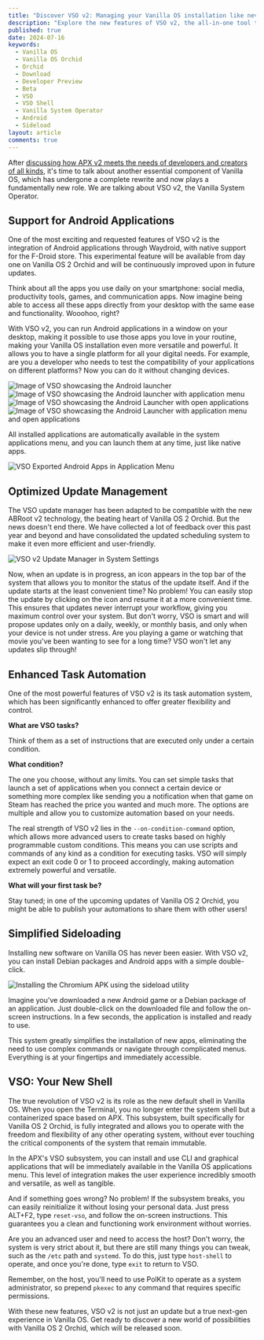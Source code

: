 ```yaml
---
title: "Discover VSO v2: Managing your Vanilla OS installation like never before!"
description: "Explore the new features of VSO v2, the all-in-one tool that can help you manage your Vanilla OS Installation."
published: true
date: 2024-07-16
keywords:
  - Vanilla OS
  - Vanilla OS Orchid
  - Orchid
  - Download
  - Developer Preview
  - Beta
  - VSO
  - VSO Shell
  - Vanilla System Operator
  - Android
  - Sideload
layout: article
comments: true
---
```


After [discussing how APX v2 meets the needs of developers and creators of all kinds](https://vanillaos.org/blog/article/2024-07-11/discover-apx-v2-the-new-essential-tool-for-developers-and-creators-on-vanilla-os-orchid), it's time to talk about another essential component of Vanilla OS, which has undergone a complete rewrite and now plays a fundamentally new role. We are talking about VSO v2, the Vanilla System Operator.

## Support for Android Applications

One of the most exciting and requested features of VSO v2 is the integration of Android applications through Waydroid, with native support for the F-Droid store. This experimental feature will be available from day one on Vanilla OS 2 Orchid and will be continuously improved upon in future updates.

Think about all the apps you use daily on your smartphone: social media, productivity tools, games, and communication apps. Now imagine being able to access all these apps directly from your desktop with the same ease and functionality. Wooohoo, right?

With VSO v2, you can run Android applications in a window on your desktop, making it possible to use those apps you love in your routine, making your Vanilla OS installation even more versatile and powerful. It allows you to have a single platform for all your digital needs. For example, are you a developer who needs to test the compatibility of your applications on different platforms? Now you can do it without changing devices.

<div class="flexGrid flexGrid--2">
    <img src="/uploads/vso-v2-android-launcher.png" alt="Image of VSO showcasing the Android launcher" class="img img--fluid">
    <img src="/uploads/vso-v2-android-launcher2.png" alt="Image of VSO showcasing the Android launcher with application menu" class="img img--fluid">
</div>
<div class="flexGrid flexGrid--2">
    <img src="/uploads/vso-v2-android-launcher3.png" alt="Image of VSO showcasing the Android Launcher with open applications" class="img img--fluid">
    <img src="/uploads/vso-v2-android-launcher4.png" alt="Image of VSO showcasing the Android Launcher with application menu and open applications" class="img img--fluid">
</div>

All installed applications are automatically available in the system applications menu, and you can launch them at any time, just like native apps.

![VSO Exported Android Apps in Application Menu](/uploads/vso-android-apps-in-application-menu.png)

## Optimized Update Management

The VSO update manager has been adapted to be compatible with the new ABRoot v2 technology, the beating heart of Vanilla OS 2 Orchid. But the news doesn't end there. We have collected a lot of feedback over this past year and beyond and have consolidated the updated scheduling system to make it even more efficient and user-friendly.

![VSO v2 Update Manager in System Settings](/uploads/vso-update-manager.png)

Now, when an update is in progress, an icon appears in the top bar of the system that allows you to monitor the status of the update itself. And if the update starts at the least convenient time? No problem! You can easily stop the update by clicking on the icon and resume it at a more convenient time. This ensures that updates never interrupt your workflow, giving you maximum control over your system. But don't worry, VSO is smart and will propose updates only on a daily, weekly, or monthly basis, and only when your device is not under stress. Are you playing a game or watching that movie you've been wanting to see for a long time? VSO won't let any updates slip through!

## Enhanced Task Automation

One of the most powerful features of VSO v2 is its task automation system, which has been significantly enhanced to offer greater flexibility and control.

**What are VSO tasks?**

Think of them as a set of instructions that are executed only under a certain condition.

**What condition?**

The one you choose, without any limits. You can set simple tasks that launch a set of applications when you connect a certain device or something more complex like sending you a notification when that game on Steam has reached the price you wanted and much more. The options are multiple and allow you to customize automation based on your needs.

The real strength of VSO v2 lies in the `--on-condition-command` option, which allows more advanced users to create tasks based on highly programmable custom conditions. This means you can use scripts and commands of any kind as a condition for executing tasks. VSO will simply expect an exit code 0 or 1 to proceed accordingly, making automation extremely powerful and versatile.

**What will your first task be?**

Stay tuned; in one of the upcoming updates of Vanilla OS 2 Orchid, you might be able to publish your automations to share them with other users!

## Simplified Sideloading

Installing new software on Vanilla OS has never been easier. With VSO v2, you can install Debian packages and Android apps with a simple double-click.

![Installing the Chromium APK using the sideload utility](/uploads/sideload-utility-install.webp)

Imagine you've downloaded a new Android game or a Debian package of an application. Just double-click on the downloaded file and follow the on-screen instructions. In a few seconds, the application is installed and ready to use.

This system greatly simplifies the installation of new apps, eliminating the need to use complex commands or navigate through complicated menus. Everything is at your fingertips and immediately accessible.

## VSO: Your New Shell

The true revolution of VSO v2 is its role as the new default shell in Vanilla OS. When you open the Terminal, you no longer enter the system shell but a containerized space based on APX. This subsystem, built specifically for Vanilla OS 2 Orchid, is fully integrated and allows you to operate with the freedom and flexibility of any other operating system, without ever touching the critical components of the system that remain immutable.

In the APX's VSO subsystem, you can install and use CLI and graphical applications that will be immediately available in the Vanilla OS applications menu. This level of integration makes the user experience incredibly smooth and versatile, as well as tangible.

And if something goes wrong? No problem! If the subsystem breaks, you can easily reinitialize it without losing your personal data. Just press ALT+F2, type `reset-vso`, and follow the on-screen instructions. This guarantees you a clean and functioning work environment without worries.

Are you an advanced user and need to access the host? Don't worry, the system is very strict about it, but there are still many things you can tweak, such as the `/etc` path and `systemd`. To do this, just type `host-shell` to operate, and once you're done, type `exit` to return to VSO.

Remember, on the host, you'll need to use PolKit to operate as a system administrator, so prepend `pkexec` to any command that requires specific permissions.

With these new features, VSO v2 is not just an update but a true next-gen experience in Vanilla OS. Get ready to discover a new world of possibilities with Vanilla OS 2 Orchid, which will be released soon.
